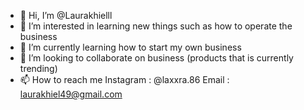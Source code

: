 - 👋 Hi, I’m @Laurakhielll
- 👀 I’m interested in learning new things such as how to operate the business 
- 🌱 I’m currently learning how to start my own business
- 💞️ I’m looking to collaborate on business (products that is currently trending) 
- 📫 How to reach me 
Instagram : @laxxra.86
Email : laurakhiel49@gmail.com

<!---
Laurakhielll/Laurakhielll is a ✨ special ✨ repository because its `README.md` (this file) appears on your GitHub profile.
You can click the Preview link to take a look at your changes.
--->
